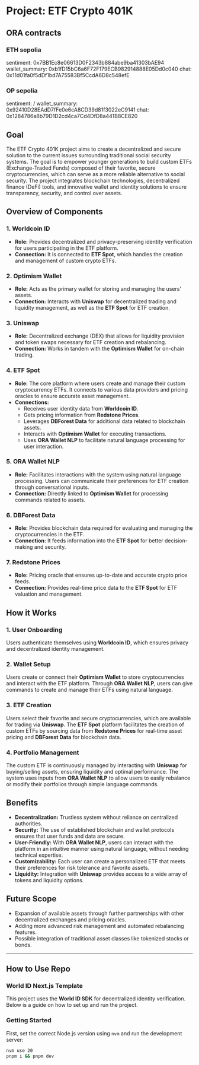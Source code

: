 # Project: ETF Crypto 401K

## ORA contracts

### ETH sepolia

sentiment: 0x7BB1Ec8e06613D0F2343b884abe9ba41303bAE94
wallet_summary: 0xb1fD15bC6a6F72F179ECB982914888E05Dd0c040
chat: 0x11d01fa0f5dDf1bd7A75583Bf5CcdA6D8c548efE

### OP sepolia

sentiment: /
wallet_summary: 0x92410D28EAdD7fFe0e6cA8CD39d81f3022eC9141
chat: 0x1284786a8b79D1D2cd4ca7Cd4DfD8a441B8CE820

## Goal

The ETF Crypto 401K project aims to create a decentralized and secure solution to the current issues surrounding traditional social security systems. The goal is to empower younger generations to build custom ETFs (Exchange-Traded Funds) composed of their favorite, secure cryptocurrencies, which can serve as a more reliable alternative to social security. The project integrates blockchain technologies, decentralized finance (DeFi) tools, and innovative wallet and identity solutions to ensure transparency, security, and control over assets.

## Overview of Components

### 1. Worldcoin ID

- **Role:** Provides decentralized and privacy-preserving identity verification for users participating in the ETF platform.
- **Connection:** It is connected to **ETF Spot**, which handles the creation and management of custom crypto ETFs.

### 2. Optimism Wallet

- **Role:** Acts as the primary wallet for storing and managing the users' assets.
- **Connection:** Interacts with **Uniswap** for decentralized trading and liquidity management, as well as the **ETF Spot** for ETF creation.

### 3. Uniswap

- **Role:** Decentralized exchange (DEX) that allows for liquidity provision and token swaps necessary for ETF creation and rebalancing.
- **Connection:** Works in tandem with the **Optimism Wallet** for on-chain trading.

### 4. ETF Spot

- **Role:** The core platform where users create and manage their custom cryptocurrency ETFs. It connects to various data providers and pricing oracles to ensure accurate asset management.
- **Connections:**
  - Receives user identity data from **Worldcoin ID**.
  - Gets pricing information from **Redstone Prices**.
  - Leverages **DBForest Data** for additional data related to blockchain assets.
  - Interacts with **Optimism Wallet** for executing transactions.
  - Uses **ORA Wallet NLP** to facilitate natural language processing for user interaction.

### 5. ORA Wallet NLP

- **Role:** Facilitates interactions with the system using natural language processing. Users can communicate their preferences for ETF creation through conversational inputs.
- **Connection:** Directly linked to **Optimism Wallet** for processing commands related to assets.

### 6. DBForest Data

- **Role:** Provides blockchain data required for evaluating and managing the cryptocurrencies in the ETF.
- **Connection:** It feeds information into the **ETF Spot** for better decision-making and security.

### 7. Redstone Prices

- **Role:** Pricing oracle that ensures up-to-date and accurate crypto price feeds.
- **Connection:** Provides real-time price data to the **ETF Spot** for ETF valuation and management.

## How it Works

### 1. User Onboarding

Users authenticate themselves using **Worldcoin ID**, which ensures privacy and decentralized identity management.

### 2. Wallet Setup

Users create or connect their **Optimism Wallet** to store cryptocurrencies and interact with the ETF platform. Through **ORA Wallet NLP**, users can give commands to create and manage their ETFs using natural language.

### 3. ETF Creation

Users select their favorite and secure cryptocurrencies, which are available for trading via **Uniswap**. The **ETF Spot** platform facilitates the creation of custom ETFs by sourcing data from **Redstone Prices** for real-time asset pricing and **DBForest Data** for blockchain data.

### 4. Portfolio Management

The custom ETF is continuously managed by interacting with **Uniswap** for buying/selling assets, ensuring liquidity and optimal performance. The system uses inputs from **ORA Wallet NLP** to allow users to easily rebalance or modify their portfolios through simple language commands.

## Benefits

- **Decentralization:** Trustless system without reliance on centralized authorities.
- **Security:** The use of established blockchain and wallet protocols ensures that user funds and data are secure.
- **User-Friendly:** With **ORA Wallet NLP**, users can interact with the platform in an intuitive manner using natural language, without needing technical expertise.
- **Customizability:** Each user can create a personalized ETF that meets their preferences for risk tolerance and favorite assets.
- **Liquidity:** Integration with **Uniswap** provides access to a wide array of tokens and liquidity options.

## Future Scope

- Expansion of available assets through further partnerships with other decentralized exchanges and pricing oracles.
- Adding more advanced risk management and automated rebalancing features.
- Possible integration of traditional asset classes like tokenized stocks or bonds.

---

## How to Use Repo

### World ID Next.js Template

This project uses the **World ID SDK** for decentralized identity verification. Below is a guide on how to set up and run the project.

### Getting Started

First, set the correct Node.js version using `nvm` and run the development server:

```bash
nvm use 20
pnpm i && pnpm dev

```
